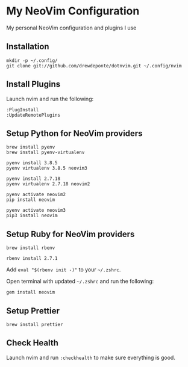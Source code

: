 # My NeoVim Configuration

My personal NeoVim configuration and plugins I use

## Installation

```
mkdir -p ~/.config/
git clone git://github.com/drewdeponte/dotnvim.git ~/.config/nvim
```

## Install Plugins

Launch nvim and run the following:

```
:PlugInstall
:UpdateRemotePlugins
```

## Setup Python for NeoVim providers

```
brew install pyenv
brew install pyenv-virtualenv

pyenv install 3.8.5
pyenv virtualenv 3.8.5 neovim3

pyenv install 2.7.18
pyenv virtualenv 2.7.18 neovim2

pyenv activate neovim2
pip install neovim

pyenv activate neovim3
pip3 install neovim
```

## Setup Ruby for NeoVim providers

```
brew install rbenv

rbenv install 2.7.1
```

Add `eval "$(rbenv init -)"` to your `~/.zshrc`.

Open terminal with updated `~/.zshrc` and run the following:

```
gem install neovim
```

## Setup Prettier

```
brew install prettier
```

## Check Health

Launch nvim and run `:checkhealth` to make sure everything is good.

